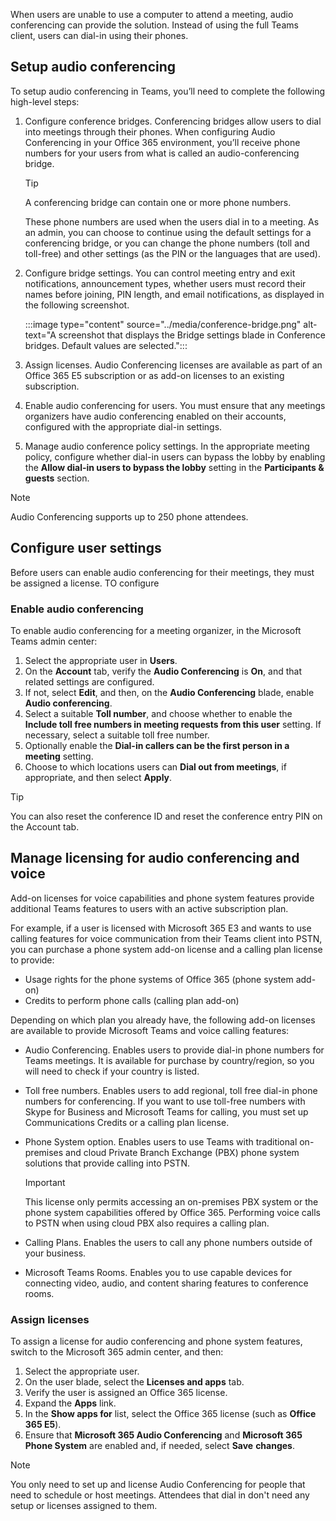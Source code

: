 When users are unable to use a computer to attend a meeting, audio conferencing can provide the solution. Instead of using the full Teams client, users can dial-in using their phones. 

## Setup audio conferencing

To setup audio conferencing in Teams, you’ll need to complete the following high-level steps:

1. Configure conference bridges. Conferencing bridges allow users to dial into meetings through their phones. When configuring Audio Conferencing in your Office 365 environment, you’ll receive phone numbers for your users from what is called an audio-conferencing bridge. 

   > [!TIP]
   > A conferencing bridge can contain one or more phone numbers.

   These phone numbers are used when the users dial in to a meeting. As an admin, you can choose to continue using the default settings for a conferencing bridge, or you can change the phone numbers (toll and toll-free) and other settings (as the PIN or the languages that are used). 

2. Configure bridge settings. You can control meeting entry and exit notifications, announcement types, whether users must record their names before joining, PIN length, and email notifications, as displayed in the following screenshot. 

   :::image type="content" source="../media/conference-bridge.png" alt-text="A screenshot that displays the Bridge settings blade in Conference bridges. Default values are selected.":::

3. Assign licenses. Audio Conferencing licenses are available as part of an Office 365 E5 subscription or as add-on licenses to an existing subscription. 
4. Enable audio conferencing for users. You must ensure that any meetings organizers have audio conferencing enabled on their accounts, configured with the appropriate dial-in settings. 
5. Manage audio conference policy settings. In the appropriate meeting policy, configure whether dial-in users can bypass the lobby by enabling the **Allow dial-in users to bypass the lobby** setting in the **Participants & guests** section.

> [!NOTE]
> Audio Conferencing supports up to 250 phone attendees.

## Configure user settings

Before users can enable audio conferencing for their meetings, they must be assigned a license. TO configure 

### Enable audio conferencing

To enable audio conferencing for a meeting organizer, in the Microsoft Teams admin center: 

1. Select the appropriate user in **Users**. 
2. On the **Account** tab, verify the **Audio Conferencing** is **On**, and that related settings are configured. 
3. If not, select **Edit**, and then, on the **Audio Conferencing** blade, enable **Audio conferencing**.
4. Select a suitable **Toll number**, and choose whether to enable the **Include toll free numbers in meeting requests from this user** setting. If necessary, select a suitable toll free number.
5. Optionally enable the **Dial-in callers can be the first person in a meeting** setting.
6. Choose to which locations users can **Dial out from meetings**, if appropriate, and then select **Apply**.


> [!TIP]
> You can also reset the conference ID and reset the conference entry PIN on the Account tab.

## Manage licensing for audio conferencing and voice

Add-on licenses for voice capabilities and phone system features provide additional Teams features to users with an active subscription plan. 

For example, if a user is licensed with Microsoft 365 E3 and wants to use calling features for voice communication from their Teams client into PSTN, you can purchase a phone system add-on license and a calling plan license to provide:

- Usage rights for the phone systems of Office 365 (phone system add-on) 
- Credits to perform phone calls (calling plan add-on)

Depending on which plan you already have, the following add-on licenses are available to provide Microsoft Teams and voice calling features:

- Audio Conferencing. Enables users to provide dial-in phone numbers for Teams meetings. It is available for purchase by country/region, so you will need to check if your country is listed.
- Toll free numbers. Enables users to add regional, toll free dial-in phone numbers for conferencing. If you want to use toll-free numbers with Skype for Business and Microsoft Teams for calling, you must set up Communications Credits or a calling plan license.
- Phone System option. Enables users to use Teams with traditional on-premises and cloud Private Branch Exchange (PBX) phone system solutions that provide calling into PSTN. 

   > [!IMPORTANT]
   > This license only permits accessing an on-premises PBX system or the phone system capabilities offered by Office 365. Performing voice calls to PSTN when using cloud PBX also requires a calling plan.

- Calling Plans. Enables the users to call any phone numbers outside of your business. 
- Microsoft Teams Rooms. Enables you to use capable devices for connecting video, audio, and content sharing features to conference rooms.

### Assign licenses 

To assign a license for audio conferencing and phone system features, switch to the Microsoft 365 admin center, and then:

1. Select the appropriate user. 
2. On the user blade, select the **Licenses and apps** tab.
3. Verify the user is assigned an Office 365 license. 
4. Expand the **Apps** link.
5. In the **Show apps for** list, select the Office 365 license (such as **Office 365 E5**).
6. Ensure that **Microsoft 365 Audio Conferencing** and **Microsoft 365 Phone System** are enabled and, if needed, select **Save** **changes**.

> [!NOTE]
> You only need to set up and license Audio Conferencing for people that need to schedule or host meetings. Attendees that dial in don't need any setup or licenses assigned to them.